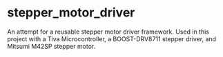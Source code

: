 # stepper_motor_driver
An attempt for a reusable stepper motor driver framework.  Used in this project with a Tiva Microcontroller, a BOOST-DRV8711 stepper driver, and Mitsumi M42SP stepper motor.
